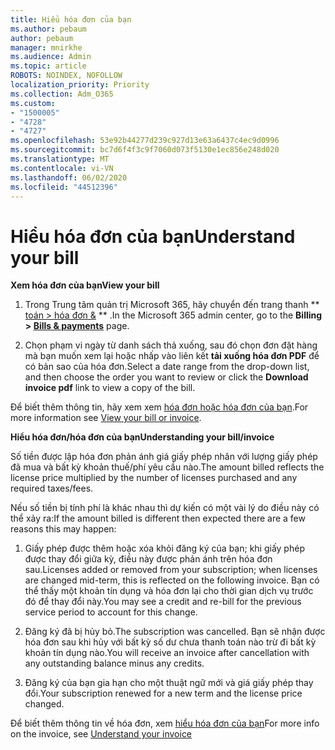 ```yaml
---
title: Hiểu hóa đơn của bạn
ms.author: pebaum
author: pebaum
manager: mnirkhe
ms.audience: Admin
ms.topic: article
ROBOTS: NOINDEX, NOFOLLOW
localization_priority: Priority
ms.collection: Adm_O365
ms.custom:
- "1500005"
- "4728"
- "4727"
ms.openlocfilehash: 53e92b44277d239c927d13e63a6437c4ec9d0996
ms.sourcegitcommit: bc7d6f4f3c9f7060d073f5130e1ec856e248d020
ms.translationtype: MT
ms.contentlocale: vi-VN
ms.lasthandoff: 06/02/2020
ms.locfileid: "44512396"
---
```

# <a name="understand-your-bill"></a><span data-ttu-id="a7fb6-102">Hiểu hóa đơn của bạn</span><span class="sxs-lookup"><span data-stu-id="a7fb6-102">Understand your bill</span></span>

<span data-ttu-id="a7fb6-103">**Xem hóa đơn của bạn**</span><span class="sxs-lookup"><span data-stu-id="a7fb6-103">**View your bill**</span></span>

1. <span data-ttu-id="a7fb6-104">Trong Trung tâm quản trị Microsoft 365, hãy chuyển đến trang thanh \*\* [toán > hóa đơn &](https://go.microsoft.com/fwlink/p/?linkid=848039) \*\* .</span><span class="sxs-lookup"><span data-stu-id="a7fb6-104">In the Microsoft 365 admin center, go to the **Billing > [Bills & payments](https://go.microsoft.com/fwlink/p/?linkid=848039)** page.</span></span>

2. <span data-ttu-id="a7fb6-105">Chọn phạm vi ngày từ danh sách thả xuống, sau đó chọn đơn đặt hàng mà bạn muốn xem lại hoặc nhấp vào liên kết **tải xuống hóa đơn PDF** để có bản sao của hóa đơn.</span><span class="sxs-lookup"><span data-stu-id="a7fb6-105">Select a date range from the drop-down list, and then choose the order you want to review or click the **Download invoice pdf** link to view a copy of the bill.</span></span>

<span data-ttu-id="a7fb6-106">Để biết thêm thông tin, hãy xem xem [hóa đơn hoặc hóa đơn của bạn](https://docs.microsoft.com/microsoft-365/commerce/billing-and-payments/view-your-bill-or-invoice).</span><span class="sxs-lookup"><span data-stu-id="a7fb6-106">For more information see [View your bill or invoice](https://docs.microsoft.com/microsoft-365/commerce/billing-and-payments/view-your-bill-or-invoice).</span></span>

<span data-ttu-id="a7fb6-107">**Hiểu hóa đơn/hóa đơn của bạn**</span><span class="sxs-lookup"><span data-stu-id="a7fb6-107">**Understanding your bill/invoice**</span></span>

<span data-ttu-id="a7fb6-108">Số tiền được lập hóa đơn phản ánh giá giấy phép nhân với lượng giấy phép đã mua và bất kỳ khoản thuế/phí yêu cầu nào.</span><span class="sxs-lookup"><span data-stu-id="a7fb6-108">The amount billed reflects the license price multiplied by the number of licenses purchased and any required taxes/fees.</span></span>

<span data-ttu-id="a7fb6-109">Nếu số tiền bị tính phí là khác nhau thì dự kiến có một vài lý do điều này có thể xảy ra:</span><span class="sxs-lookup"><span data-stu-id="a7fb6-109">If the amount billed is different then expected there are a few reasons this may happen:</span></span>

1. <span data-ttu-id="a7fb6-110">Giấy phép được thêm hoặc xóa khỏi đăng ký của bạn; khi giấy phép được thay đổi giữa kỳ, điều này được phản ánh trên hóa đơn sau.</span><span class="sxs-lookup"><span data-stu-id="a7fb6-110">Licenses added or removed from your subscription; when licenses are changed mid-term, this is reflected on the following invoice.</span></span>  <span data-ttu-id="a7fb6-111">Bạn có thể thấy một khoản tín dụng và hóa đơn lại cho thời gian dịch vụ trước đó để thay đổi này.</span><span class="sxs-lookup"><span data-stu-id="a7fb6-111">You may see a credit and re-bill for the previous service period to account for this change.</span></span>

2. <span data-ttu-id="a7fb6-112">Đăng ký đã bị hủy bỏ.</span><span class="sxs-lookup"><span data-stu-id="a7fb6-112">The subscription was cancelled.</span></span>  <span data-ttu-id="a7fb6-113">Bạn sẽ nhận được hóa đơn sau khi hủy với bất kỳ số dư chưa thanh toán nào trừ đi bất kỳ khoản tín dụng nào.</span><span class="sxs-lookup"><span data-stu-id="a7fb6-113">You will receive an invoice after cancellation with any outstanding balance minus any credits.</span></span>

3. <span data-ttu-id="a7fb6-114">Đăng ký của bạn gia hạn cho một thuật ngữ mới và giá giấy phép thay đổi.</span><span class="sxs-lookup"><span data-stu-id="a7fb6-114">Your subscription renewed for a new term and the license price changed.</span></span>  

<span data-ttu-id="a7fb6-115">Để biết thêm thông tin về hóa đơn, xem [hiểu hóa đơn của bạn](https://support.office.com/article/Understand-your-invoice-for-Office-365-for-business-0724b428-fb59-4962-8c37-6674166d7507)</span><span class="sxs-lookup"><span data-stu-id="a7fb6-115">For more info on the invoice, see [Understand your invoice](https://support.office.com/article/Understand-your-invoice-for-Office-365-for-business-0724b428-fb59-4962-8c37-6674166d7507)</span></span>

